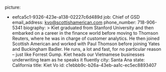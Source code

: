 picture:
  - eefca5c1-9326-423e-a138-02227c6d489d
job: Chief of GSD
email_address: kvo@scottishamerican.com
phone_number: 718-906-5341
biography: >
  Kiet graduated from Stanford University and then embarked on a career in the finance world before
  moving to Thomson Reuters, where he was in charge of customer analytics. He then joined Scottish
  American and worked with Paul Thomson before joining Yates and Buckingham Badler. He runs, a lot and
  fast, for no particular reason – just like Forrest Gump. Kiet heads our Vietnamese businesses
  underwriting team as he speaks it fluently
city: Santa Ana
state: California
title: Kiet Vo
id: c1ebbb9c-b26a-43eb-aa1c-ec5ec8893407
